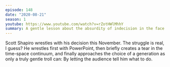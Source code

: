 ```yaml
---
episode: 148
date: "2020-08-21"
season: 1
youtube: https://www.youtube.com/watch?v=rZotHWlMhhY
summary: A gentle lesson about the absurdity of indecision in the face of overwhelming evidence.
---
```

Scott Shapiro wrestles with his decision this November. The struggle is real, I guess? He wrestles first with PowerPoint, then briefly creates a tear in the time-space continuum, and finally approaches the choice of a generation as only a truly gentle troll can: By letting the audience tell him what to do.
